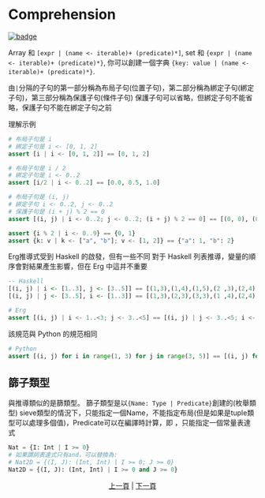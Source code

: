 # Comprehension

[![badge](https://img.shields.io/endpoint.svg?url=https%3A%2F%2Fgezf7g7pd5.execute-api.ap-northeast-1.amazonaws.com%2Fdefault%2Fsource_up_to_date%3Fowner%3Derg-lang%26repos%3Derg%26ref%3Dmain%26path%3Ddoc/EN/syntax/27_comprehension.md%26commit_hash%3D06f8edc9e2c0cee34f6396fd7c64ec834ffb5352)](https://gezf7g7pd5.execute-api.ap-northeast-1.amazonaws.com/default/source_up_to_date?owner=erg-lang&repos=erg&ref=main&path=doc/EN/syntax/27_comprehension.md&commit_hash=06f8edc9e2c0cee34f6396fd7c64ec834ffb5352)

Array 和 `[expr | (name <- iterable)+ (predicate)*]`,
set 和 `{expr | (name <- iterable)+ (predicate)*}`,
你可以創建一個字典 `{key: value | (name <- iterable)+ (predicate)*}`.

由`|`分隔的子句的第一部分稱為布局子句(位置子句)，第二部分稱為綁定子句(綁定子句)，第三部分稱為保護子句(條件子句)
保護子句可以省略，但綁定子句不能省略，保護子句不能在綁定子句之前

理解示例

```python
# 布局子句是 i
# 綁定子句是 i <- [0, 1, 2]
assert [i | i <- [0, 1, 2]] == [0, 1, 2]

# 布局子句是 i / 2
# 綁定子句是 i <- 0..2
assert [i/2 | i <- 0..2] == [0.0, 0.5, 1.0]

# 布局子句是 (i, j)
# 綁定子句 i <- 0..2, j <- 0..2
# 保護子句是 (i + j) % 2 == 0
assert [(i, j) | i <- 0..2; j <- 0..2; (i + j) % 2 == 0] == [(0, 0), (0, 2), (1, 1), (2, 0), (2, 2)]

assert {i % 2 | i <- 0..9} == {0, 1}
assert {k: v | k <- ["a", "b"]; v <- [1, 2]} == {"a": 1, "b": 2}
```

Erg推導式受到 Haskell 的啟發，但有一些不同
對于 Haskell 列表推導，變量的順序會對結果產生影響，但在 Erg 中這并不重要

``` haskell
-- Haskell
[(i, j) | i <- [1..3], j <- [3..5]] == [(1,3),(1,4),(1,5),(2 ,3),(2,4),(2,5),(3,3),(3,4),(3,5)]
[(i, j) | j <- [3..5], i <- [1..3]] == [(1,3),(2,3),(3,3),(1 ,4),(2,4),(3,4),(1,5),(2,5),(3,5)]
```

```python
# Erg
assert [(i, j) | i <- 1..<3; j <- 3..<5] == [(i, j) | j <- 3..<5; i <- 1.. <3]
```

該規范與 Python 的規范相同

```python
# Python
assert [(i, j) for i in range(1, 3) for j in range(3, 5)] == [(i, j) for j in range(3, 5) for i in range(1, 3)]
```

## 篩子類型

與推導類似的是篩類型。 篩子類型是以`{Name: Type | Predicate}`創建的(枚舉類型)
sieve類型的情況下，只能指定一個Name，不能指定布局(但是如果是tuple類型可以處理多個值)，Predicate可以在編譯時計算，即 ，只能指定一個常量表達式

```python
Nat = {I: Int | I >= 0}
# 如果謂詞表達式只有and，可以替換為:
# Nat2D = {(I, J): (Int, Int) | I >= 0; J >= 0}
Nat2D = {(I, J): (Int, Int) | I >= 0 and J >= 0}
```

<p align='center'>
    <a href='./26_pattern_matching.md'>上一頁</a> | <a href='./28_spread_syntax.md'>下一頁</a>
</p>